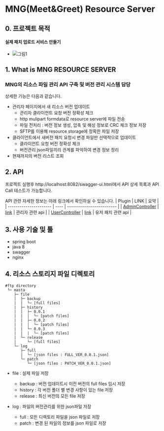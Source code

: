# MNG(Meet&Greet) Resource Server

## 0. 프로젝트 목적
#### 실제 패치 업로드 서비스 만들기

- ![그림1](..\mng-patch\docs\docs_image\그림1.png)



## 1. What is MNG RESOURCE SERVER

### MNG의 리소스 파일 관리 API 구축 및 버전 관리 시스템 담당
상세한 기능은 다음과 같습니다.
- 관리자 페이지에서 새 리소스 버전 업데이트
  - 관리자 클라이언트 요청 버전 정확성 체크
  - http mulipart formdata로 resource server에 파일 전송
  - 파일 전처리 : 버전 정보 생성, 압축 및 해싱 정보로 CRC 체크 정보 저장
  - SFTP를 이용해 resource storage에 정확한 파일 저장
- 클라이언트에서 새버전 패치 요청시 변경 파일만 선택적으로 업데이트
  - 클라이언트 요청 버전 정확성 체크
  - 버전관리 json파일끼리 관계를 파악하여 변경 정보 정리
- 현재까지의 버전 리스트 조회



## 2. API 
프로젝트 실행후 http://localhost:8082/swagger-ui.html에서 API 상세 목록과 API Call 테스트가 가능합니다.

API 관련 자세한 정보는 아래 링크에서 확인하실 수 있습니다.
| Plugin                 | LINK | 요약                      |
| ---------------------- | ---- | ------------------------- |
| [AdminController](../mng-patch/docs/AdminController.md) | [link](../mng-patch/src/main/java/com/masta/patch/controller/AdminController.java) | 관리자 관련 api |
| [UserController](../mng-patch/docs/UserController.md) | [link](../mng-patch/src/main/java/com/masta/patch/controller/UserController.java) | 유저 패치 관련 api  |



## 3. 사용 기술 및 툴 

- spring boot
- java 8
- swagger
- nginx



## 4. 리소스 스토리지 파일 디렉토리

```
#ftp directory
 └─ masta
    ├─ file
    |  ├─ backup
    |  |  └─ [full files]
    |  ├─ history
    |  |  ├─ 0.0.1
    |  |  |  └─ [patch files]
    |  |  ├─ 0.0.2
    |  |  |  └─ [patch files]
    |  |  └─ 0.0.3
    |  |  |  └─ [patch files]
    |  └─ release
    |     └─ [full files]
    └─ log
       ├─ full
       |  └─ [json files : FULL_VER_0.0.1.json]
	   └─ patch
          └─ [json files : PATCH_VER_0.0.1.json]
```

- file : 실제 파일 저장
  - backup : 버전 업데이트시 이전 버전의 full files 임시 저장
  - history : 각 버전 폴더 별 변경 사항이 있는 file 저장
  - release :  최신 버전의 모든 file 저장

- log : 파일의 버전관리를 위한 json파일 저장
  - full : 모든 디렉토리 파일을 json 파일로 저장
  - patch : 변경 된 파일의 정보를 json 파일로 저장